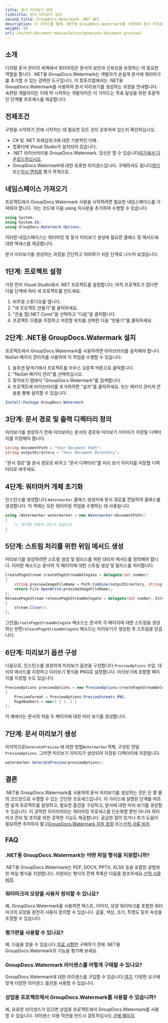 ```yaml
---
title: 문서 미리보기 생성
linktitle: 문서 미리보기 생성
second_title: GroupDocs.Watermark .NET API
description: 이 가이드를 통해 .NET용 GroupDocs.Watermark를 사용하여 문서 미리보기를 생성하는 방법을 알아보세요. 문서 보안 및 관리를 손쉽게 강화하세요.
weight: 10
url: /ko/net/document-manipulation/generate-document-preview/
---
```

## 소개
디지털 문서 관리의 세계에서 워터마킹은 문서의 보안과 신뢰성을 보장하는 데 중요한 역할을 합니다. .NET용 GroupDocs.Watermark는 개발자가 손쉽게 문서에 워터마크를 추가할 수 있는 강력한 도구입니다. 이 튜토리얼에서는 .NET용 GroupDocs.Watermark를 사용하여 문서 미리보기를 생성하는 과정을 안내합니다. 숙련된 개발자이든 이제 막 시작하는 개발자이든 이 가이드는 목표 달성을 위한 포괄적인 단계별 프로세스를 제공합니다.
## 전제조건
구현을 시작하기 전에 시작하는 데 필요한 모든 것이 갖추어져 있는지 확인하십시오.
- C# 및 .NET 프레임워크에 대한 기본적인 이해.
- 컴퓨터에 Visual Studio가 설치되어 있습니다.
- .NET 라이브러리용 GroupDocs.Watermark. 당신은 할 수 있습니다[여기에서 다운로드하십시오](https://releases.groupdocs.com/Watermark/net/).
-  GroupDocs.Watermark에 대한 유효한 라이센스입니다. 구매하셔도 됩니다[여기](https://purchase.groupdocs.com/buy) 또는[임시 면허증](https://purchase.groupdocs.com/temporary-license/) 평가 목적으로.
## 네임스페이스 가져오기
프로젝트에서 GroupDocs.Watermark 사용을 시작하려면 필요한 네임스페이스를 가져와야 합니다. 이는 코드에 다음 using 지시문을 추가하여 수행할 수 있습니다.
```csharp
using System;
using System.IO;
using GroupDocs.Watermark.Options;
```
이러한 네임스페이스는 워터마킹 및 문서 미리보기 생성에 필요한 클래스 및 메서드에 대한 액세스를 제공합니다.

문서 미리보기를 생성하는 과정을 간단하고 따라하기 쉬운 단계로 나누어 보겠습니다.
## 1단계: 프로젝트 설정
가장 먼저 Visual Studio에서 .NET 프로젝트를 설정합니다. 아직 프로젝트가 없다면 다음 단계에 따라 새 프로젝트를 만드세요.
1. 비주얼 스튜디오를 엽니다.
2. "새 프로젝트 만들기"를 클릭하세요.
3. "콘솔 앱(.NET Core)"을 선택하고 "다음"을 클릭합니다.
4. 프로젝트 이름을 지정하고 저장할 위치를 선택한 다음 "만들기"를 클릭하세요.
## 2단계: .NET용 GroupDocs.Watermark 설치
프로젝트에서 GroupDocs.Watermark를 사용하려면 라이브러리를 설치해야 합니다. NuGet 패키지 관리자를 사용하여 이 작업을 수행할 수 있습니다.
1. 솔루션 탐색기에서 프로젝트를 마우스 오른쪽 버튼으로 클릭합니다.
2. "NuGet 패키지 관리"를 선택하십시오.
3. 찾아보기 탭에서 "GroupDocs.Watermark"를 검색합니다.
4. 프로젝트에 라이브러리를 추가하려면 "설치"를 클릭하세요.
또는 패키지 관리자 콘솔을 통해 설치할 수 있습니다.
```powershell
Install-Package GroupDocs.Watermark
```
## 3단계: 문서 경로 및 출력 디렉터리 정의
미리보기를 생성하기 전에 미리보려는 문서의 경로와 미리보기 이미지가 저장될 디렉터리를 지정해야 합니다.
```csharp
string documentPath = "Your Document Path";
string outputDirectory = "Your Document Directory";
```
"문서 경로"를 문서 경로로 바꾸고 "문서 디렉터리"를 미리 보기 이미지를 저장할 디렉터리로 바꾸세요.
## 4단계: 워터마커 개체 초기화
인스턴스를 생성합니다.`Watermarker` 클래스 생성자에 문서 경로를 전달하여 클래스를 생성합니다. 이 객체는 모든 워터마킹 작업을 수행하는 데 사용됩니다.
```csharp
using (Watermarker watermarker = new Watermarker(documentPath))
{
    // 여기에 귀하의 코드가 있습니다
}
```
## 5단계: 스트림 처리를 위한 위임 메서드 생성
미리보기를 생성하려면 스트림 생성 및 릴리스를 위한 대리자 메서드를 정의해야 합니다. 이러한 메소드는 문서의 각 페이지에 대한 스트림 생성 및 릴리스를 처리합니다.
```csharp
CreatePageStream createPageStreamDelegate = delegate(int number)
{
    string previewImageFileName = Path.Combine(outputDirectory, string.Format("page{0}.png", number));
    return File.OpenWrite(previewImageFileName);
};
ReleasePageStream releasePageStreamDelegate = delegate(int number, Stream stream)
{
    stream.Close();
};
```
 그만큼`createPageStreamDelegate` 메소드는 문서의 각 페이지에 대한 스트림을 생성하는 반면`releasePageStreamDelegate` 메소드는 미리보기가 생성된 후 스트림을 닫습니다.
## 6단계: 미리보기 옵션 구성
 다음으로, 인스턴스를 생성하여 미리보기 옵션을 구성합니다.`PreviewOptions` 수업. 대리자 메서드를 지정하고 미리보기 형식을 PNG로 설정합니다. 미리보기에 포함할 페이지를 지정할 수도 있습니다.
```csharp
PreviewOptions previewOptions = new PreviewOptions(createPageStreamDelegate, releasePageStreamDelegate)
{
    PreviewFormat = PreviewOptions.PreviewFormats.PNG,
    PageNumbers = new[] { 1, 2 }
};
```
이 예에서는 문서의 처음 두 페이지에 대한 미리 보기를 생성합니다.
## 7단계: 문서 미리보기 생성
 마지막으로`GeneratePreview` 에 대한 방법`Watermarker`객체, 구성된 전달`PreviewOptions`. 그러면 미리보기 이미지가 생성되어 지정된 디렉터리에 저장됩니다.
```csharp
watermarker.GeneratePreview(previewOptions);
```
## 결론
.NET용 GroupDocs.Watermark를 사용하여 문서 미리보기를 생성하는 것은 단 몇 줄의 코드만으로 수행할 수 있는 간단한 프로세스입니다. 이 가이드에 설명된 단계를 따르면 쉽게 프로젝트를 설정하고, 필요한 옵션을 구성하고, 문서에 대한 미리 보기를 생성할 수 있습니다. 이 강력한 라이브러리는 워터마킹 프로세스를 단순화할 뿐만 아니라 워터마크 관리 및 조작을 위한 강력한 기능도 제공합니다.
 궁금한 점이 있거나 추가 도움이 필요하면 주저하지 말고[GroupDocs.Watermark 지원 포럼](https://forum.groupdocs.com/c/watermark/19) 또는[선적 서류 비치](https://tutorials.groupdocs.com/Watermark/net/).
## FAQ
### .NET용 GroupDocs.Watermark는 어떤 파일 형식을 지원합니까?
 .NET용 GroupDocs.Watermark는 PDF, DOCX, PPTX, XLSX 등을 포함한 광범위한 파일 형식을 지원합니다. 지원되는 형식의 전체 목록은 다음을 참조하세요.[선적 서류 비치](https://tutorials.groupdocs.com/Watermark/net/).
### 워터마크의 모양을 사용자 정의할 수 있나요?
예, GroupDocs.Watermark를 사용하면 텍스트, 이미지, 모양 워터마크를 포함한 워터마크의 모양을 완전히 사용자 정의할 수 있습니다. 글꼴, 색상, 크기, 투명도 등의 속성을 조정할 수 있습니다.
### 평가판을 사용할 수 있나요?
 예, 다음을 얻을 수 있습니다.[무료 시험판](https://releases.groupdocs.com/) 구매하기 전에 .NET용 GroupDocs.Watermark의 기능을 평가해 보세요.
### GroupDocs.Watermark 라이센스를 어떻게 구매할 수 있나요?
 GroupDocs.Watermark에 대한 라이센스를 구입할 수 있습니다.[여기](https://purchase.groupdocs.com/buy). 다양한 요구에 맞게 다양한 라이센스 옵션을 사용할 수 있습니다.
### 상업용 프로젝트에서 GroupDocs.Watermark를 사용할 수 있습니까?
 예, 유효한 라이센스가 있으면 상업용 프로젝트에서 GroupDocs.Watermark를 사용할 수 있습니다. 라이센스 이용 약관을 반드시 검토하십시오.[구매 페이지](https://purchase.groupdocs.com/buy).